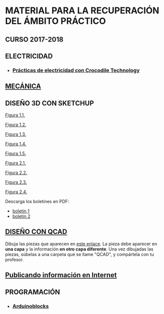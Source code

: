 # MATERIAL PARA LA RECUPERACIÓN DEL ÁMBITO PRÁCTICO
## CURSO 2017-2018



## ELECTRICIDAD
  * ### [Prácticas de electricidad con Crocodile Technology](Electricidad/practicas.md)


## [MECÁNICA](Mecánica/readme.md)

## DISEÑO 3D CON SKETCHUP
[Figura 1.1.](Figura1Eval1.1.stl)

[Figura 1.2.](Figura1Eval1.2.stl)

[Figura 1.3.](Figura1Eval1.3.stl)

[Figura 1.4.](Figura1Eval1.4.stl)

[Figura 1.5.](Figura1Eval1.5.stl)

[Figura 2.1.](Figura1Eval2.1.stl)

[Figura 2.2.](Figura1Eval2.2.stl)

[Figura 2.3.](Figura1Eval2.3.stl)

[Figura 2.4.](Figura1Eval2.4.stl)

Descarga los boletines en PDF:
- [boletín 1](boletin1Eval1.pdf)
- [boletín 2](boletin1Eval2.pdf)


## [DISEÑO CON QCAD](QCAD/qcad.md)
Dibuja las piezas que aparecen en [este enlace](QCAD/qcad.md).
La pieza debe aparecer en **una capa** y la información **en otro capa diferente**.
Una vez dibujadas las piezas, súbelas a una carpeta que se llame "QCAD", y compártela con tu profesor.


## [Publicando información en Internet](Internet/internet.md)


## PROGRAMACIÓN

  * ### [Arduinoblocks](ArduinoBlocks/readme.md)

